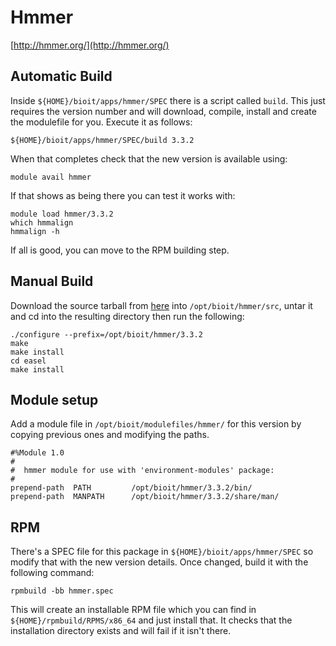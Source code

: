 # Hmmer

[http://hmmer.org/](http://hmmer.org/)

## Automatic Build

Inside `${HOME}/bioit/apps/hmmer/SPEC` there is a script called `build`. This just requires the version number and will download, compile, install and create the modulefile for you. Execute it as follows:

    ${HOME}/bioit/apps/hmmer/SPEC/build 3.3.2

When that completes check that the new version is available using:

    module avail hmmer

If that shows as being there you can test it works with:

    module load hmmer/3.3.2
    which hmmalign
    hmmalign -h 

If all is good, you can move to the RPM building step.

## Manual Build

Download the source tarball from [here](http://eddylab.org/software/hmmer/hmmer-3.3.2.tar.gz) into `/opt/bioit/hmmer/src`, untar it and cd into the resulting directory then run the following:

    ./configure --prefix=/opt/bioit/hmmer/3.3.2
    make
    make install
    cd easel
    make install

## Module setup

Add a module file in `/opt/bioit/modulefiles/hmmer/` for this version by copying previous ones and modifying the paths.

    #%Module 1.0
    #
    #  hmmer module for use with 'environment-modules' package:
    #
    prepend-path  PATH         /opt/bioit/hmmer/3.3.2/bin/
    prepend-path  MANPATH      /opt/bioit/hmmer/3.3.2/share/man/

## RPM

There's a SPEC file for this package in `${HOME}/bioit/apps/hmmer/SPEC` so modify that with the new version details. Once changed, build it with the following command:

    rpmbuild -bb hmmer.spec

This will create an installable RPM file which you can find in `${HOME}/rpmbuild/RPMS/x86_64` and just install that. It checks that the installation directory exists and will fail if it isn't there.
